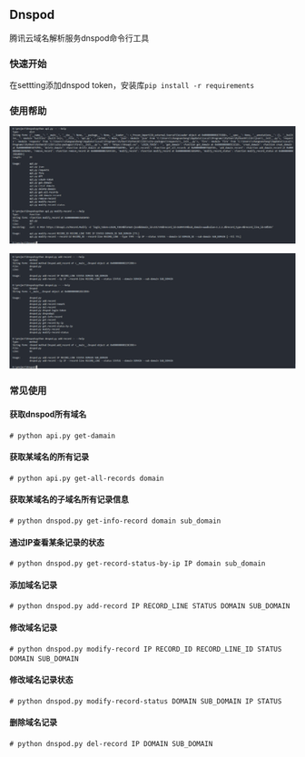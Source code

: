 ## Dnspod
腾讯云域名解析服务dnspod命令行工具


### 快速开始
在settting添加dnspod token，安装库`pip install -r requirements`


### 使用帮助
![](./asset/01.png)

![](./asset/02.png)



### 常见使用
#### 获取dnspod所有域名
`# python api.py get-damain`


#### 获取某域名的所有记录
`# python api.py get-all-records domain`



#### 获取某域名的子域名所有记录信息
`# python dnspod.py get-info-record domain sub_domain`


#### 通过IP查看某条记录的状态
`# python dnspod.py get-record-status-by-ip IP domain sub_domain`


#### 添加域名记录
`# python dnspod.py add-record IP RECORD_LINE STATUS DOMAIN SUB_DOMAIN`

#### 修改域名记录
`# python dnspod.py modify-record IP RECORD_ID RECORD_LINE_ID STATUS DOMAIN SUB_DOMAIN`

#### 修改域名记录状态
`# python dnspod.py modify-record-status DOMAIN SUB_DOMAIN IP STATUS`

#### 删除域名记录
`# python dnspod.py del-record IP DOMAIN SUB_DOMAIN`